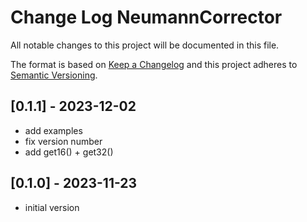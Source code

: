 # Change Log NeumannCorrector

All notable changes to this project will be documented in this file.

The format is based on [Keep a Changelog](http://keepachangelog.com/)
and this project adheres to [Semantic Versioning](http://semver.org/).


## [0.1.1] - 2023-12-02
- add examples
- fix version number
- add get16() + get32()


## [0.1.0] - 2023-11-23
- initial version

